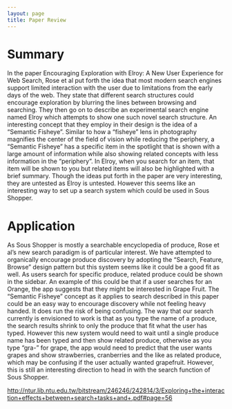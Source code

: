 ```yaml
---
layout: page
title: Paper Review
---
```


# Summary
In the paper Encouraging Exploration with Elroy: A New User Experience for Web Search, Rose et al put forth the idea that most modern search engines support limited interaction with the user due to limitations from the early days of the web. They state that different search structures could encourage exploration by blurring the lines between browsing and searching. They then go on to describe an experimental search engine named Elroy which attempts to show one such novel search structure. An interesting concept that they employ in their design is the idea of a “Semantic Fisheye”. Similar to how a “fisheye” lens in photography magnifies the center of the field of vision while reducing the periphery, a “Semantic Fisheye” has a specific item in the spotlight that is shown with a large amount of information while also showing related concepts with less information in the “periphery”. In Elroy, when you search for an item, that item will be shown to you but related items will also be highlighted with a brief summary. Though the ideas put forth in the paper are very interesting, they are untested as Elroy is untested. However this seems like an interesting way to set up a search system which could be used in Sous Shopper.

# Application
As Sous Shopper is mostly a searchable encyclopedia of produce, Rose et al’s new search paradigm is of particular interest. We have attempted to organically encourage produce discovery by adopting the “Search, Feature, Browse” design pattern but this system seems like it could be a good fit as well. As users search for specific produce, related produce could be shown in the sidebar. An example of this could be that if a user searches for an Orange, the app suggests that they might be interested in Grape Fruit. The “Semantic Fisheye” concept as it applies to search described in this paper could be an easy way to encourage discovery while not feeling heavy handed. It does run the risk of being confusing. The way that our search currently is envisioned to work is that as you type the name of a produce, the search results shrink to only the produce that fit what the user has typed. However this new system would need to wait until a single produce name has been typed and then show related produce, otherwise as you type “gra-” for grape, the app would need to predict that the user wants grapes and show strawberries, cranberries and the like as related produce, which may be confusing if the user actually wanted grapefruit. However, this is still an interesting direction to head in with the search function of Sous Shopper.

http://ntur.lib.ntu.edu.tw/bitstream/246246/242814/3/Exploring+the+interaction+effects+between+search+tasks+and+.pdf#page=56
